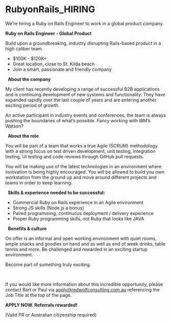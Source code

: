 # RubyonRails_HIRING
We're hiring a Ruby on Rails Engineer to work in a global product company. 

<strong>Ruby on Rails Engineer - Global Product</strong>

Build upon a groundbreaking, industry disrupting Rails-based product in a high caliber team.
&nbsp;
<ul>
	<li>$100K - $120K+</li>
	<li>Great location, close to St. Kilda beach</li>
	<li>Join a smart, passionate and friendly company</li>
</ul>
&nbsp;
<strong>About the company</strong>

My client has recently developing a range of successful B2B applications and is continuing development of new systems and functionality. They have expanded rapidly over the last couple of years and are entering another exciting period of growth.

An active participant in industry events and conferences, the team is always pushing the boundaries of what’s possible. Fancy working with IBM’s Watson?

&nbsp;
<strong>About the role</strong>

You will be part of a team that works a true Agile (SCRUM) methodology with a strong focus on test driven development, unit testing, integration testing, UI testing and code reviews through GitHub pull requests.

You will be making use of the latest technologies in an environment where innovation is being highly encouraged. You will be allowed to build you own workstation from the ground up and move around different projects and teams in order to keep learning.

&nbsp;
<strong>Skills &amp; experience needed to be successful:</strong>
<ul>
	<li>Commercial Ruby on Rails experience in an Agile environment</li>
	<li>Strong JS skills (Node.js a bonus)</li>
	<li>Paired programming, continuous deployment / delivery experience</li>
	<li>Proper Ruby programming skills, not Ruby that looks like JAVA</li>
</ul>
&nbsp;
<strong>Benefits &amp; culture</strong>

On offer is an informal and open working environment with quiet rooms, ample snacks and goodies on hand and as well as end of week drinks, table tennis and more. Be challenged and rewarded in an exciting startup environment.

Become part of something truly exciting.

&nbsp;

If you would like more information about this incredible opportunity, please contact Bart or Paul via apply@redwolfconsulting.com.au referencing the Job Title at the top of the page.

<strong>APPLY NOW. Referrals rewarded!</strong>

(Valid PR or Australian citizenship required)
